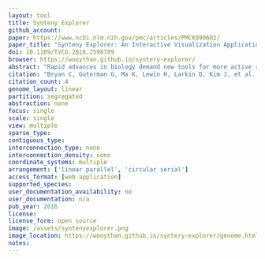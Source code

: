 ```yaml
---
layout: tool 
title: Synteny Explorer
github_account: 
paper: https://www.ncbi.nlm.nih.gov/pmc/articles/PMC6599602/
paper_title: "Synteny Explorer: An Interactive Visualization Application for Teaching Genome Evolution"
doi: 10.1109/TVCG.2016.2598789
browser: https://wooythan.github.io/syntery-explorer/
abstract: "Rapid advances in biology demand new tools for more active research dissemination and engaged teaching. This paper presents Synteny Explorer, an interactive visualization application designed to let college students explore genome evolution of mam- malian species. The tool visualizes synteny blocks: segments of homologous DNA shared between various extant species that can be traced back or reconstructed in extinct, ancestral species. We take a karyogram-based approach to create an interactive synteny visualization, leading to a more appealing and engaging design for undergraduate-level genome evolution education. For validation, we conduct three user studies: two focused studies on color and animation design choices and a larger study that performs overall system usability testing while comparing our karyogram-based designs with two more common genome mapping representations in an educational context. While existing views communicate the same information, study participants found the interactive, karyogram- based views much easier and likable to use. We additionally discuss feedback from biology and genomics faculty, who judge Synteny Explorer’s fitness for use in classrooms."
citation: "Bryan C, Guterman G, Ma K, Lewin H, Larkin D, Kim J, et al. Synteny Explorer: An Interactive Visualization Application for Teaching Genome Evolution. IEEE Trans Vis Comput Graph. 2017;23: 711–720."
citation_count: 4
genome_layout: linear
partition: segregated
abstraction: none
focus: single
scale: single
view: multiple
sparse_type: 
contiguous_type: 
interconnection_type: none
interconnection_density: none
coordinate_systems: multiple
arrangement: ['linear parallel', 'circular serial']
access_format: [web application]
supported_species: 
user_documentation_availability: no
user_documentation: n/a
pub_year: 2016
license: 
license_form: open source
image: /assets/syntenyexplorer.png
image_location: https://wooythan.github.io/syntery-explorer/genome.html?p=EUA&c1=ponAbe&c2=musMus
notes: 
---
```

